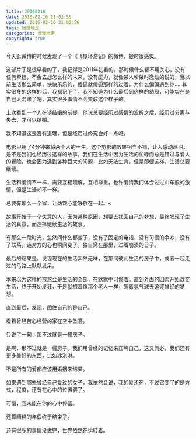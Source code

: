 ```yaml
---
title: 20160216
date: 2016-02-16 21:02:56
updated: 2016-02-16 21:02:56
tags: 慢慢地走
categories: 慢慢地走
copyright: true
---
```


今天逛微博的时候发现了一个《飞屋环游记》的微博，顿时很感慨。</br></br>这部片子是很早看的了，我记得是2011年初看的，那时候什么都不用关心，没有任何牵挂，不会去想怎么样的未来，没有压力，就像某人吵架时激动的说的，我以前生活那么简单，快快乐乐的，傻逼就傻逼那样的过着，为什么偏偏遇到你.....其实很多的这样的话，我都记下了，我不知道为什么最后到这样的结局，可能实在是自己太混账了吧，其实很多事情不会变成这个样子的。</br></br>上次看到一个人在谈结婚的前提，他说总要经历过感情的波折之后，经历过分离与失去，才可以结婚。</br></br>我不知道这是否有道理，但是经历过终究会好一点吧。</br></br>电影只用了4分钟来将两个人的一生，这个剪影的效果相当不错，让人感动落泪。是不是我们也经历过这样的故事，我们在生活中因为生活的忙碌而总是错过与爱人的冒险，也会因为遇到各种巨大的问题，比如无法生育，但是即便这样，生活总要继续。</br></br>生活和爱情不一样，需要互相理解，互相尊重，也许爱情我们体会过过山车般的激情，但是生活却不一样。</br></br>总要有那么一个家，让两颗心能够放在一起。<</br></br>故事开始于一个失意的人，因为某种原因，想要去找回自己的梦想，最终发现了生活的真意，而选择继续生活的故事。</br></br>有那么一段时光，忽然间什么都变了，没有了固定的电话，没有习惯的争吵，没有了联系，连对方的心也瞬间变了，独自窝在那里，过着崩溃的日子。</br></br>最后的结果是，发现现在的生活索然无味，在那间彼此生活的房子中，或者一起走过的马路上默默发呆。</br></br>本来以为这样的煎熬会是生活的全部，在默默中习惯着。直到外面的因素开始改变生活，终于开始发狂，于是就想着像那个老人一样，驾着氢气球去追逐曾经的梦想。</br></br>直到最后，发现，困住自己的是自己。</br></br>看着曾经苦心经营的家在空中坠落。</br></br>只说了一句：那不过就是一幢房子。</br></br>是啊，那不过就是一幢房子。我们用曾经的记忆来压垮自己，这又何必，我们还有更多美好的东西，比如冰淇淋。</br></br>不是所有的爱都应该用婚姻来结果。</br></br>如果遇到哪些曾经自己爱过的女子，我依然会说，我的爱还在，不过它变了的是方式，程度，还有在心中的位置罢了。</br></br>可惜，我未能在你的心中停留。</br></br>还算糟糕的年假终于结束了。</br></br>还有很多的事情没做完，世界依然在运转着。
